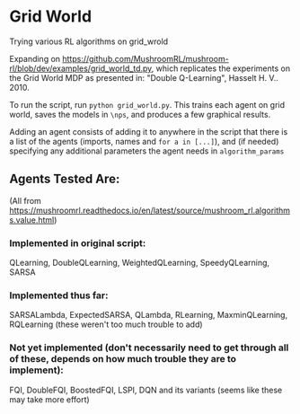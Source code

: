 # Grid World
Trying various RL algorithms on grid_wrold

Expanding on https://github.com/MushroomRL/mushroom-rl/blob/dev/examples/grid_world_td.py, which replicates the experiments on the Grid World MDP as presented in: "Double Q-Learning", Hasselt H. V.. 2010.

To run the script, run ```python grid_world.py```. This trains each agent on grid world, saves the models in ```\nps```, and produces a few graphical results.  

Adding an agent consists of adding it to anywhere in the script that there is a list of the agents (imports, names and ```for a in [...]```), and (if needed) specifying any additional parameters the agent needs in ```algorithm_params```

## Agents Tested Are: 
(All from https://mushroomrl.readthedocs.io/en/latest/source/mushroom_rl.algorithms.value.html)
### Implemented in original script:
QLearning, DoubleQLearning, WeightedQLearning, SpeedyQLearning, SARSA
### Implemented thus far:
SARSALambda, ExpectedSARSA, QLambda, RLearning, MaxminQLearning, RQLearning (these weren't too much trouble to add)
### Not yet implemented (don't necessarily need to get through all of these, depends on how much trouble they are to implement):
FQI, DoubleFQI, BoostedFQI, LSPI, DQN and its variants (seems like these may take more effort)

